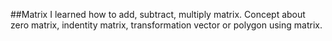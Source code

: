 ##Matrix 
I learned how to add, subtract, multiply matrix. Concept about zero matrix, indentity matrix, transformation vector or polygon using matrix.
